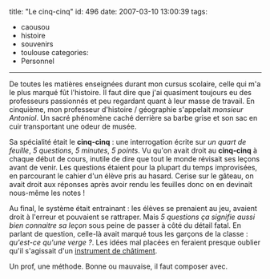title: "Le cinq-cinq"
id: 496
date: 2007-03-10 13:00:39
tags: 
- caousou
- histoire
- souvenirs
- toulouse
categories: 
- Personnel
---

De toutes les matières enseignées durant mon cursus scolaire, celle qui m'a le plus marqué fût l'<stron>histoire</strong>. Il faut dire que j'ai quasiment toujours eu des professeurs passionnés et peu regardant quant à leur masse de travail. En cinquième, mon professeur d'histoire / géographie s'appelait _monsieur Antoniol_. Un sacré phénomène caché derrière sa barbe grise et son sac en cuir transportant une odeur de musée.
<!--more-->
Sa spécialité était le **cinq-cinq** : une interrogation écrite sur _un quart de feuille_, _5 questions_, _5 minutes_, _5 points_. Vu qu'on avait droit au **cinq-cinq** à chaque début de cours, inutile de dire que tout le monde révisait ses leçons avant de venir. Les questions étaient pour la plupart du temps improvisées, en parcourant le cahier d'un élève pris au hasard. Cerise sur le gâteau, on avait droit aux réponses après avoir rendu les feuilles donc on en devinait nous-même les notes !

Au final, le système était entrainant : les élèves se prenaient au jeu, avaient droit à l'erreur et pouvaient se rattraper. Mais _5 questions ça signifie aussi bien connaitre sa leçon_ sous peine de passer à côté du détail fatal. En parlant de question, celle-là avait marqué tous les garçons de la classe : <cite>qu'est-ce qu'une verge ?</cite>. Les idées mal placées en feraient presque oublier qu'il s'agissait d'un [instrument de châtiment](http://fr.wikipedia.org/wiki/Verges_%28instrument%29).

Un prof, une méthode. Bonne ou mauvaise, il faut composer avec.